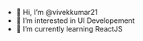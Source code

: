 - 👋 Hi, I’m @vivekkumar21
- 👀 I’m interested in UI Developement
- 🌱 I’m currently learning ReactJS

<!---
vivekkumar21/vivekkumar21 is a ✨ special ✨ repository because its `README.md` (this file) appears on your GitHub profile.
You can click the Preview link to take a look at your changes.
--->
